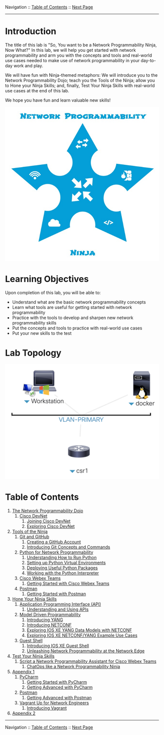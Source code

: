 Navigation :: [Table of Contents](LTRDEV-1100-00-Intro.md#table-of-contents) :: [Next Page](LTRDEV-1100-01-Dojo.md)

---

# Introduction

The title of this lab is "So, You want to be a Network Programmability Ninja, Now What?"  In this lab, we will help 
you get started with network programmability and arm you with the concepts and tools and real-world use cases needed to 
make use of network programmability in your day-to-day work and play.

We will have fun with Ninja-themed metaphors: We will introduce you to the Network Programmability Dojo; teach you 
the Tools of the Ninja; allow you to Hone your Ninja Skills; and, finally, Test Your Ninja Skills with real-world use 
cases at the end of this lab.

We hope you have fun and learn valuable new skills!

![Network Programmability Ninja Star](assets/NetworkProgrammabilityNinjaStar.jpg)

# Learning Objectives

Upon completion of this lab, you will be able to:

* Understand what are the basic network programmability concepts
* Learn what tools are useful for getting started with network programmability
* Practice with the tools to develop and sharpen new network programmability skills
* Put the concepts and tools to practice with real-world use cases
* Put your new skills to the test

# Lab Topology

![Lab Topology](assets/LTRDEV-1100-Topology.png)

# Table of Contents

1. [The Network Programmability Dojo](LTRDEV-1100-01-Dojo.md)
    1. [Cisco DevNet](LTRDEV-1100-01a1-DevNet.md)
        1. [Joining Cisco DevNet](LTRDEV-1100-01a2-DevNet-Ex1.md)
        2. [Exploring Cisco DevNet](LTRDEV-1100-01a3-DevNet-Ex2.md)
2. [Tools of the Ninja](LTRDEV-1100-02-Tools.md)
    1. [Git and GitHub](LTRDEV-1100-02a1-Git.md)
        1. [Creating a GitHub Account](LTRDEV-1100-02a2-Git-Ex1.md)
        2. [Introducing Git Concepts and Commands](LTRDEV-1100-02a3-Git-Ex2.md)
    3. [Python for Network Programmability](LTRDEV-1100-02b1-Python.md)
        1. [Understanding How to Run Python](LTRDEV-1100-02b2-Python-Ex1.md)
        2. [Setting up Python Virtual Environments](LTRDEV-1100-02b3-Python-Ex2.md)
        3. [Deploying Useful Python Packages](LTRDEV-1100-02b4-Python-Ex3.md)
        4. [Working with the Python Interpreter](LTRDEV-1100-02b5-Python-Ex4.md)
    4. [Cisco Webex Teams](LTRDEV-1100-02c1-Teams.md)
        1. [Getting Started with Cisco Webex Teams](LTRDEV-1100-02c2-Teams-Ex1.md)
    5. [Postman](LTRDEV-1100-02d1-Postman.md)
        1. [Getting Started with Postman](LTRDEV-1100-02d2-Postman-Ex1.md)
3. [Hone Your Ninja Skills](LTRDEV-1100-03-Hone.md)
    1. [Application Programming Interface (API)](LTRDEV-1100-03a1-API.md)
        1. [Understanding and Using APIs](LTRDEV-1100-03a2-API-Ex1.md)
    2. [Model Driven Programmability](LTRDEV-1100-03b1-NETCONF.md)
        1. [Introducing YANG](LTRDEV-1100-03b2-NETCONF-Ex1.md)
        2. [Introducing NETCONF](LTRDEV-1100-03b3-NETCONF-Ex2.md)
        3. [Exploring IOS XE YANG Data Models with NETCONF](LTRDEV-1100-03b4-NETCONF-Ex3.md)
        4. [Exploring IOS XE NETCONF/YANG Example Use Cases](LTRDEV-1100-03b5-NETCONF-Ex4.md)
    6. [Guest Shell](LTRDEV-1100-03c1-GuestShell.md)
        1. [Introducing IOS XE Guest Shell](LTRDEV-1100-03c2-GuestShell-Ex1.md)
        2. [Unleashing Network Programmability at the Network Edge](LTRDEV-1100-03c3-GuestShell-Ex2.md)
4. [Test Your Ninja Skills](LTRDEV-1100-04-Test.md)
    1. [Script a Network Programmability Assistant for Cisco Webex Teams](LTRDEV-1100-04a1-NetAssist.md)
        1. [ChatOps like a Network Programmability Ninja](LTRDEV-1100-04a2-NetAssist-Ex1.md)
5. [Appendix 1](LTRDEV-1100-05-Appx1.md)
    1. [PyCharm](LTRDEV-1100-05a1-PyCharm.md)
        1. [Getting Started with PyCharm](LTRDEV-1100-05a2-PyCharm-Ex1.md)
        2. [Getting Advanced with PyCharm](LTRDEV-1100-05a3-PyCharm-Ex2.md)
    2. [Postman](LTRDEV-1100-05b1-Postman.md)
        1. [Getting Advanced with Postman](LTRDEV-1100-05b2-Postman-Ex1.md)
    3. [Vagrant Up for Network Engineers](LTRDEV-1100-05c1-Vagrant.md)
        1. [Introducing Vagrant](LTRDEV-1100-05c2-Vagrant-Ex1.md)
6. [Appendix 2](LTRDEV-1100-06-Appx2.md)

---

Navigation :: [Table of Contents](LTRDEV-1100-00-Intro.md#table-of-contents) :: [Next Page](LTRDEV-1100-01-Dojo.md)
